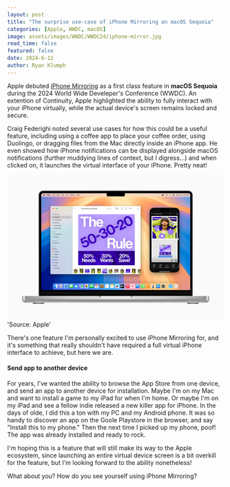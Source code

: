 ```yaml
---
layout: post
title: "The surprise use-case of iPhone Mirroring on macOS Sequoia"
categories: [Apple, WWDC, macOS]
image: assets/images/WWDC/WWDC24/iphone-mirror.jpg
read_time: false
featured: false
date: 2024-6-12
author: Ryan Klumph
---
```


Apple debuted [iPhone Mirroring](https://www.apple.com/newsroom/2024/06/macos-sequoia-takes-productivity-and-intelligence-on-mac-to-new-heights/) as a first class feature in **macOS Sequoia** during the 2024 World Wide Develeper's Conference (WWDC). An extention of Continuity, Apple highlighted the ability to fully interact with your iPhone virtually, while the actual device's screen remains locked and secure. 

Craig Federighi noted several use cases for how this could be a useful feature, including using a coffee app to place your coffee order, using Duolingo, or dragging files from the Mac directly inside an iPhone app. He even showed how iPhone notifications can be displayed alongside macOS notifications (further muddying lines of context, but I digress...) and when clicked on, it launches the virtual interface of your iPhone. Pretty neat!

![iPhone Mirroring](/assets/images/WWDC/WWDC24/iphone-mirror-drag.jpg)  
'Source: Apple'

There's one feature I'm personally excited to use iPhone Mirroring for, and it's something that really shouldn't have required a full virtual iPhone interface to achieve, but here we are.

#### Send app to another device
For years, I've wanted the ability to browse the App Store from one device, and send an app to another device for installation. Maybe I'm on my Mac and want to install a game to my iPad for when I'm home. Or maybe I'm on my iPad and see a fellow indie released a new killer app for iPhone. In the days of olde, I did this a ton with my PC and my Android phone. It was so handy to discover an app on the Goole Playstore in the browser, and say "Install this to my phone." Then the next time I picked up my phone, poof! The app was already installed and ready to rock.

I'm hoping this is a feature that will still make its way to the Apple ecosystem, since launching an entire virtual device screen is a bit overkill for the feature, but I'm looking forward to the ability nonetheless! 

What about you? How do you see yourself using iPhone Mirroring?